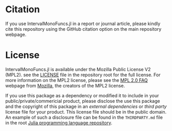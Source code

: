 # Citation
If you use IntervalMonoFuncs.jl in a report or journal article, please kindly cite this repository using the GitHub citation option on the main repository webpage.

# License
IntervalMonoFuncs.jl is available under the Mozilla Public License V2 (MPL2). see the [LICENSE](https://github.com/RoyCCWang/IntervalMonoFuncs.jl/blob/main/LICENSE) file in the repository root for the full license. For more information on the MPL2 license, please see the [MPL 2.0 FAQ](https://www.mozilla.org/en-US/MPL/2.0/FAQ/) webpage from [Mozilla](https://www.mozilla.org), the creators of the MPL2 license.

If you use this package as a dependency or modified it to include in your public/private/commericial product, please disclose the use this package and the copyright of this package in an *external dependencies* or *third party* license file for your product. This license file should be in the public domain. An example of such a disclosure file can be found in the `THIRDPARTY.md` file in the root [Julia programming language repository](https://github.com/JuliaLang/julia).

